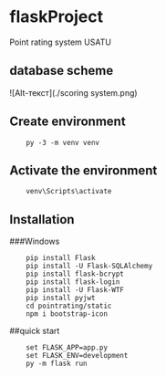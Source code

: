 # flaskProject
Point rating system USATU
## database scheme
![Alt-текст](./scoring system.png)
## Create environment
```
    py -3 -m venv venv
```
## Activate the environment
```
    venv\Scripts\activate
```
## Installation
###Windows
```
    pip install Flask
    pip install -U Flask-SQLAlchemy
    pip install flask-bcrypt
    pip install flask-login
    pip install -U Flask-WTF
    pip install pyjwt
    cd pointrating/static
    npm i bootstrap-icon
```
##quick start
```
    set FLASK_APP=app.py
    set FLASK_ENV=development
    py -m flask run
```